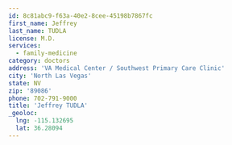 ```yaml
---
id: 8c81abc9-f63a-40e2-8cee-45198b7867fc
first_name: Jeffrey
last_name: TUDLA
license: M.D.
services:
  - family-medicine
category: doctors
address: 'VA Medical Center / Southwest Primary Care Clinic'
city: 'North Las Vegas'
state: NV
zip: '89086'
phone: 702-791-9000
title: 'Jeffrey TUDLA'
_geoloc:
  lng: -115.132695
  lat: 36.28094
---
```

